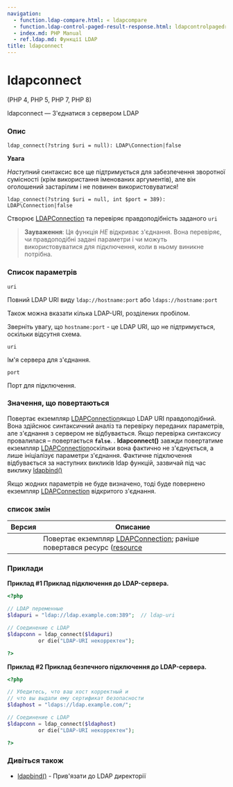 ```yaml
---
navigation:
  - function.ldap-compare.html: « ldapcompare
  - function.ldap-control-paged-result-response.html: ldapcontrolpagedresultresponse »
  - index.md: PHP Manual
  - ref.ldap.md: Функції LDAP
title: ldapconnect
---
```

# ldapconnect

(PHP 4, PHP 5, PHP 7, PHP 8)

ldapconnect — З'єднатися з сервером LDAP

### Опис

```methodsynopsis
ldap_connect(?string $uri = null): LDAP\Connection|false
```

**Увага**

*Наступний* синтаксис все ще підтримується для забезпечення зворотної сумісності (крім використання іменованих аргументів), але він оголошений застарілим і не повинен використовуватися!

```methodsynopsis
ldap_connect(?string $uri = null, int $port = 389): LDAP\Connection|false
```

Створює [LDAPConnection](class.ldap-connection.html) та перевіряє правдоподібність заданого `uri`

> **Зауваження**: Ця функція *НЕ* відкриває з'єднання. Вона перевіряє, чи правдоподібні задані параметри і чи можуть використовуватися для підключення, коли в ньому виникне потрібна.

### Список параметрів

`uri`

Повний LDAP URI виду `ldap://hostname:port` або `ldaps://hostname:port`

Також можна вказати кілька LDAP-URI, розділених пробілом.

Зверніть увагу, що `hostname:port` - це LDAP URI, що не підтримується, оскільки відсутня схема.

`uri`

Ім'я сервера для з'єднання.

`port`

Порт для підключення.

### Значення, що повертаються

Повертає екземпляр [LDAPConnection](class.ldap-connection.html)якщо LDAP URI правдоподібний. Вона здійснює синтаксичний аналіз та перевірку переданих параметрів, але з'єднання з сервером не відбувається. Якщо перевірка синтаксису провалилася – повертається **`false`**. . **ldapconnect()** завжди повертатиме екземпляр [LDAPConnection](class.ldap-connection.html)оскільки вона фактично не з'єднується, а лише ініціалізує параметри з'єднання. Фактичне підключення відбувається за наступних викликів ldap функцій, зазвичай під час виклику [ldapbind()](function.ldap-bind.html)

Якщо жодних параметрів не буде визначено, тоді буде повернено екземпляр [LDAPConnection](class.ldap-connection.html) відкритого з'єднання.

### список змін

| Версия | Описание |
| --- | --- |
|  | Повертає екземпляр [LDAPConnection](class.ldap-connection.html); раніше повертався ресурс ([resource](language.types.resource.md) |

### Приклади

**Приклад #1 Приклад підключення до LDAP-сервера.**

```php
<?php

// LDAP переменные
$ldapuri = "ldap://ldap.example.com:389";  // ldap-uri

// Соединение с LDAP
$ldapconn = ldap_connect($ldapuri)
          or die("LDAP-URI некорректен");

?>
```

**Приклад #2 Приклад безпечного підключення до LDAP-сервера.**

```php
<?php

// Убедитесь, что ваш хост корректный и
// что вы выдали ему сертификат безопасности
$ldaphost = "ldaps://ldap.example.com/";

// Соединение с LDAP
$ldapconn = ldap_connect($ldaphost)
          or die("LDAP-URI некорректен");

?>
```

### Дивіться також

-   [ldapbind()](function.ldap-bind.html) - Прив'язати до LDAP директорії
